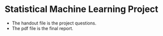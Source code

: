 # Statistical Machine Learning Project

+ The handout file is the project questions.
+ The pdf file is the final report.
